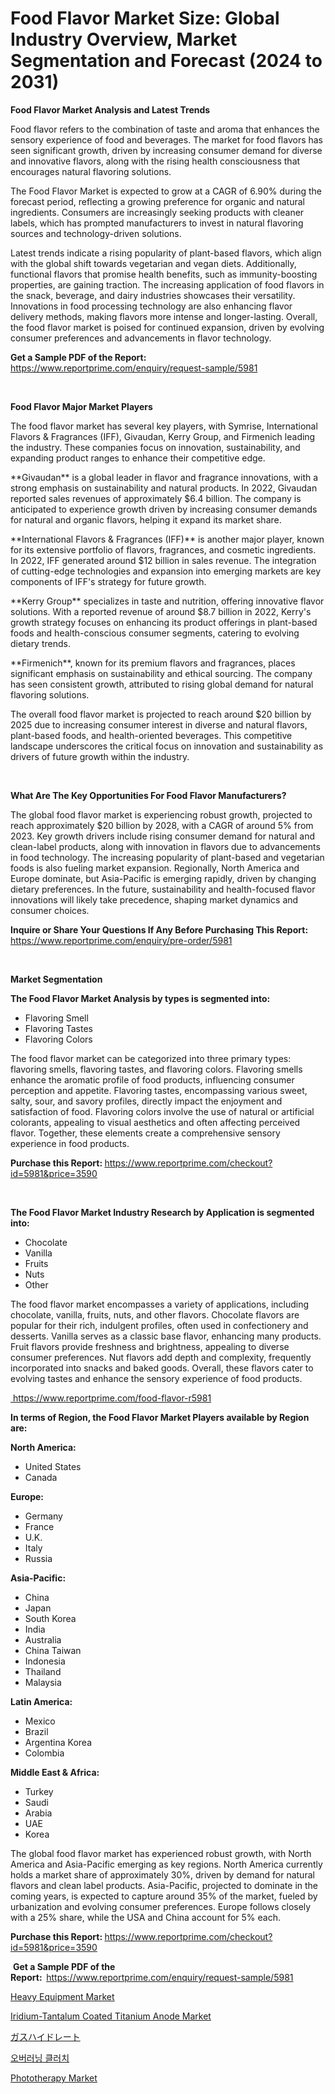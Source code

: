 <p><h1>Food Flavor Market Size: Global Industry Overview, Market Segmentation and Forecast (2024 to 2031)</h1></p><p><strong>Food Flavor Market Analysis and Latest Trends</strong></p>
<p><p>Food flavor refers to the combination of taste and aroma that enhances the sensory experience of food and beverages. The market for food flavors has seen significant growth, driven by increasing consumer demand for diverse and innovative flavors, along with the rising health consciousness that encourages natural flavoring solutions. </p><p>The Food Flavor Market is expected to grow at a CAGR of 6.90% during the forecast period, reflecting a growing preference for organic and natural ingredients. Consumers are increasingly seeking products with cleaner labels, which has prompted manufacturers to invest in natural flavoring sources and technology-driven solutions. </p><p>Latest trends indicate a rising popularity of plant-based flavors, which align with the global shift towards vegetarian and vegan diets. Additionally, functional flavors that promise health benefits, such as immunity-boosting properties, are gaining traction. The increasing application of food flavors in the snack, beverage, and dairy industries showcases their versatility. Innovations in food processing technology are also enhancing flavor delivery methods, making flavors more intense and longer-lasting. Overall, the food flavor market is poised for continued expansion, driven by evolving consumer preferences and advancements in flavor technology.</p></p>
<p><strong>Get a Sample PDF of the Report:&nbsp;</strong> <a href="https://www.reportprime.com/enquiry/request-sample/5981">https://www.reportprime.com/enquiry/request-sample/5981</a></p>
<p>&nbsp;</p>
<p><strong>Food Flavor Major Market Players</strong></p>
<p><p>The food flavor market has several key players, with Symrise, International Flavors & Fragrances (IFF), Givaudan, Kerry Group, and Firmenich leading the industry. These companies focus on innovation, sustainability, and expanding product ranges to enhance their competitive edge.</p><p>**Givaudan** is a global leader in flavor and fragrance innovations, with a strong emphasis on sustainability and natural products. In 2022, Givaudan reported sales revenues of approximately $6.4 billion. The company is anticipated to experience growth driven by increasing consumer demands for natural and organic flavors, helping it expand its market share.</p><p>**International Flavors & Fragrances (IFF)** is another major player, known for its extensive portfolio of flavors, fragrances, and cosmetic ingredients. In 2022, IFF generated around $12 billion in sales revenue. The integration of cutting-edge technologies and expansion into emerging markets are key components of IFF's strategy for future growth.</p><p>**Kerry Group** specializes in taste and nutrition, offering innovative flavor solutions. With a reported revenue of around $8.7 billion in 2022, Kerry's growth strategy focuses on enhancing its product offerings in plant-based foods and health-conscious consumer segments, catering to evolving dietary trends.</p><p>**Firmenich**, known for its premium flavors and fragrances, places significant emphasis on sustainability and ethical sourcing. The company has seen consistent growth, attributed to rising global demand for natural flavoring solutions. </p><p>The overall food flavor market is projected to reach around $20 billion by 2025 due to increasing consumer interest in diverse and natural flavors, plant-based foods, and health-oriented beverages. This competitive landscape underscores the critical focus on innovation and sustainability as drivers of future growth within the industry.</p></p>
<p>&nbsp;</p>
<p><strong>What Are The Key Opportunities For Food Flavor Manufacturers?</strong></p>
<p><p>The global food flavor market is experiencing robust growth, projected to reach approximately $20 billion by 2028, with a CAGR of around 5% from 2023. Key growth drivers include rising consumer demand for natural and clean-label products, along with innovation in flavors due to advancements in food technology. The increasing popularity of plant-based and vegetarian foods is also fueling market expansion. Regionally, North America and Europe dominate, but Asia-Pacific is emerging rapidly, driven by changing dietary preferences. In the future, sustainability and health-focused flavor innovations will likely take precedence, shaping market dynamics and consumer choices.</p></p>
<p><strong>Inquire or Share Your Questions If Any Before Purchasing This Report:</strong> <a href="https://www.reportprime.com/enquiry/pre-order/5981">https://www.reportprime.com/enquiry/pre-order/5981</a></p>
<p>&nbsp;</p>
<p><strong>Market Segmentation</strong></p>
<p><strong>The Food Flavor Market Analysis by types is segmented into:</strong></p>
<p><ul><li>Flavoring Smell</li><li>Flavoring Tastes</li><li>Flavoring Colors</li></ul></p>
<p><p>The food flavor market can be categorized into three primary types: flavoring smells, flavoring tastes, and flavoring colors. Flavoring smells enhance the aromatic profile of food products, influencing consumer perception and appetite. Flavoring tastes, encompassing various sweet, salty, sour, and savory profiles, directly impact the enjoyment and satisfaction of food. Flavoring colors involve the use of natural or artificial colorants, appealing to visual aesthetics and often affecting perceived flavor. Together, these elements create a comprehensive sensory experience in food products.</p></p>
<p><strong>Purchase this Report:&nbsp;</strong><a href="https://www.reportprime.com/checkout?id=5981&price=3590">https://www.reportprime.com/checkout?id=5981&price=3590</a></p>
<p>&nbsp;</p>
<p><strong>The Food Flavor Market Industry Research by Application is segmented into:</strong></p>
<p><ul><li>Chocolate</li><li>Vanilla</li><li>Fruits</li><li>Nuts</li><li>Other</li></ul></p>
<p><p>The food flavor market encompasses a variety of applications, including chocolate, vanilla, fruits, nuts, and other flavors. Chocolate flavors are popular for their rich, indulgent profiles, often used in confectionery and desserts. Vanilla serves as a classic base flavor, enhancing many products. Fruit flavors provide freshness and brightness, appealing to diverse consumer preferences. Nut flavors add depth and complexity, frequently incorporated into snacks and baked goods. Overall, these flavors cater to evolving tastes and enhance the sensory experience of food products.</p></p>
<p><a href="https://www.reportprime.com/food-flavor-r5981">&nbsp;https://www.reportprime.com/food-flavor-r5981</a></p>
<p><strong>In terms of Region, the Food Flavor Market Players available by Region are:</strong></p>
<p>
    <p> <strong> North America: </strong>
        <ul>
            <li>United States</li>
            <li>Canada</li>
        </ul>
        </p> 
    <p> <strong> Europe: </strong>
        <ul>
            <li>Germany</li>
            <li>France</li>
            <li>U.K.</li>
            <li>Italy</li>
            <li>Russia</li>
        </ul>
        </p> 
    <p> <strong> Asia-Pacific: </strong>
        <ul>
            <li>China</li>
            <li>Japan</li>
            <li>South Korea</li>
            <li>India</li>
            <li>Australia</li>
            <li>China Taiwan</li>
            <li>Indonesia</li>
            <li>Thailand</li>
            <li>Malaysia</li>
        </ul>
        </p> 
    <p> <strong> Latin America: </strong>
        <ul>
            <li>Mexico</li>
            <li>Brazil</li>
            <li>Argentina Korea</li>
            <li>Colombia</li>
        </ul>
        </p> 
    <p> <strong> Middle East & Africa: </strong>
        <ul>
            <li>Turkey</li>
            <li>Saudi</li>
            <li>Arabia</li>
            <li>UAE</li>
            <li>Korea</li>
        </ul>
    </p>
    </p>
<p><p>The global food flavor market has experienced robust growth, with North America and Asia-Pacific emerging as key regions. North America currently holds a market share of approximately 30%, driven by demand for natural flavors and clean label products. Asia-Pacific, projected to dominate in the coming years, is expected to capture around 35% of the market, fueled by urbanization and evolving consumer preferences. Europe follows closely with a 25% share, while the USA and China account for 5% each.</p></p>
<p><strong>Purchase this Report: </strong><a href="https://www.reportprime.com/checkout?id=5981&price=3590">https://www.reportprime.com/checkout?id=5981&price=3590</a></p>
<p>&nbsp;<strong>Get a Sample PDF of the Report:&nbsp;&nbsp;</strong><a href="https://www.reportprime.com/enquiry/request-sample/5981">https://www.reportprime.com/enquiry/request-sample/5981</a></p>
<p><strong></strong></p>
<p><p><a href="https://medium.com/@lamm8276/unlocking-growth-potential-market-strategic-analysis-of-heavy-equipment-market-forecasted-for-f061f9fc9dfe">Heavy Equipment Market</a></p><p><a href="https://issuu.com/reportprime-2/docs/iridium-tantalum-coated-titanium-an_cf5802c19757f8">Iridium-Tantalum Coated Titanium Anode Market</a></p><p><a href="https://medium.com/@napierswinnyfg/%E3%82%AC%E3%82%B9%E3%83%8F%E3%82%A4%E3%83%89%E3%83%AC%E3%83%BC%E3%83%88%E5%B8%82%E5%A0%B4%E3%81%AE%E6%B7%B1%E5%A0%80%E3%82%8A-%E3%81%9D%E3%81%AE%E3%83%88%E3%83%AC%E3%83%B3%E3%83%89-%E5%B8%82%E5%A0%B4%E3%82%BB%E3%82%B0%E3%83%A1%E3%83%B3%E3%83%86%E3%83%BC%E3%82%B7%E3%83%A7%E3%83%B3-%E7%AB%B6%E5%90%88%E5%88%86%E6%9E%90-5535056743e2">ガスハイドレート</a></p><p><a href="https://medium.com/@gabrielblanda5656/%EC%98%A4%EB%B2%84%EB%9F%AC%EB%8B%9D-%ED%81%B4%EB%9F%AC%EC%B9%98-%EC%8B%9C%EC%9E%A5%EC%9D%80-%EC%96%B4%EB%96%BB%EA%B2%8C-%EB%B0%9C%EC%A0%84%ED%95%A0-%EA%B2%83%EC%9D%B8%EA%B0%80-2024%EB%85%84%EB%B6%80%ED%84%B0-2031%EB%85%84%EA%B9%8C%EC%A7%80%EC%9D%98-%EC%8B%9C%EC%9E%A5-%EC%84%B1%EC%9E%A5-%EB%B6%84%EC%84%9D-b0ff585848c6">오버러닝 클러치</a></p><p><a href="https://medium.com/@arteevalith3/phototherapy-market-research-report-market-forecast-and-growth-prospects-with-a-steady-cagr-of-5-3-9ec797b5b1fa">Phototherapy Market</a></p></p>